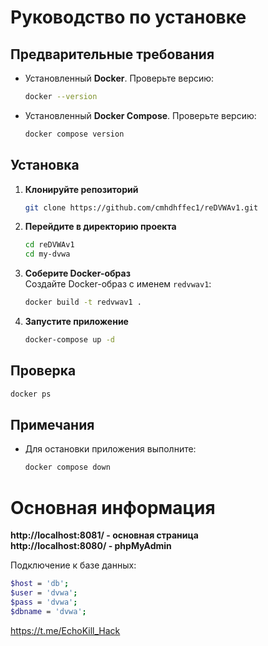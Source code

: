 # Руководство по установке

## Предварительные требования

- Установленный **Docker**. Проверьте версию:
  ```bash
  docker --version
  ```
- Установленный **Docker Compose**. Проверьте версию:
  ```bash
  docker compose version
  ```

## Установка

1. **Клонируйте репозиторий**  
   ```bash
   git clone https://github.com/cmhdhffec1/reDVWAv1.git
   ```

2. **Перейдите в директорию проекта**  
   ```bash
   cd reDVWAv1
   cd my-dvwa
   ```

3. **Соберите Docker-образ**  
   Создайте Docker-образ с именем `redvwav1`:
   ```bash
   docker build -t redvwav1 .
   ```

4. **Запустите приложение**  
   ```bash
   docker-compose up -d
   ```

## Проверка
```bash
docker ps
```

## Примечания
- Для остановки приложения выполните:
  ```bash
  docker compose down
  ```

# Основная информация

**http://localhost:8081/ - основная страница**  
**http://localhost:8080/ - phpMyAdmin**

Подключение к базе данных:
```bash
$host = 'db';
$user = 'dvwa';
$pass = 'dvwa';
$dbname = 'dvwa';
```

https://t.me/EchoKill_Hack
